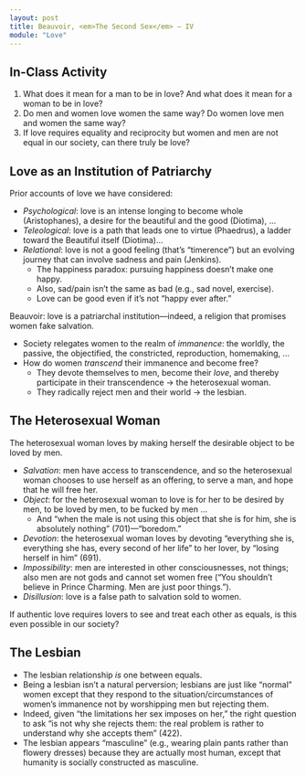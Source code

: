 ```yaml
---
layout: post
title: Beauvoir, <em>The Second Sex</em> – IV
module: "Love"
---
```


## In-Class Activity

1. What does it mean for a man to be in love? And what does it mean for a woman to be in love?
2. Do men and women love women the same way? Do women love men and women the same way?
3. If love requires equality and reciprocity but women and men are not equal in our society, can there truly be love?

## Love as an Institution of Patriarchy

Prior accounts of love we have considered:

- *Psychological*: love is an intense longing to become whole (Aristophanes), a desire for the beautiful and the good (Diotima), …
- *Teleological*: love is a path that leads one to virtue (Phaedrus), a ladder toward the Beautiful itself (Diotima)…
- *Relational*: love is not a good feeling (that’s “timerence”) but an evolving journey that can involve sadness and pain (Jenkins).
  - The happiness paradox: pursuing happiness doesn’t make one happy.
  - Also, sad/pain isn’t the same as bad (e.g., sad novel, exercise).
  - Love can be good even if it’s not “happy ever after.”

Beauvoir: love is a patriarchal institution—indeed, a religion that promises women fake salvation.

- Society relegates women to the realm of *immanence*: the worldly, the passive, the objectified, the constricted, reproduction, homemaking, …
- How do women *transcend* their immanence and become free?
  - They devote themselves to men, become their *love*, and thereby participate in their transcendence -> the heterosexual woman.
  - They radically reject men and their world -> the lesbian.

## The Heterosexual Woman

The heterosexual woman loves by making herself the desirable object to be loved by men.

- *Salvation*: men have access to transcendence, and so the heterosexual woman chooses to use herself as an offering, to serve a man, and hope that he will free her.
- *Object*: for the heterosexual woman to love is for her to be desired by men, to be loved by men, to be fucked by men …
  - And “when the male is not using this object that she is for him, she is absolutely nothing” (701)—“boredom.”
- *Devotion*: the heterosexual woman loves by devoting “everything she is, everything she has, every second of her life” to her lover, by “losing herself in him” (691).
- *Impossibility*: men are interested in other consciousnesses, not things; also men are not gods and cannot set women free (“You shouldn’t believe in Prince Charming. Men are just poor things.”).
- *Disillusion*: love is a false path to salvation sold to women.

If authentic love requires lovers to see and treat each other as equals, is this even possible in our society?

## The Lesbian

- The lesbian relationship *is* one between equals.
- Being a lesbian isn’t a natural perversion; lesbians are just like “normal” women except that they respond to the situation/circumstances of women’s immanence not by worshipping men but rejecting them.
- Indeed, given “the limitations her sex imposes on her,” the right question to ask “is not why she rejects them: the real problem is rather to understand why she accepts them” (422).
- The lesbian appears “masculine” (e.g., wearing plain pants rather than flowery dresses) because they are actually most human, except that humanity is socially constructed as masculine.
